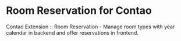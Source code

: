 Room Reservation for Contao
=======================

Contao Extension :: Room Reservation - Manage room types with year calendar in backend and offer reservations in frontend.
